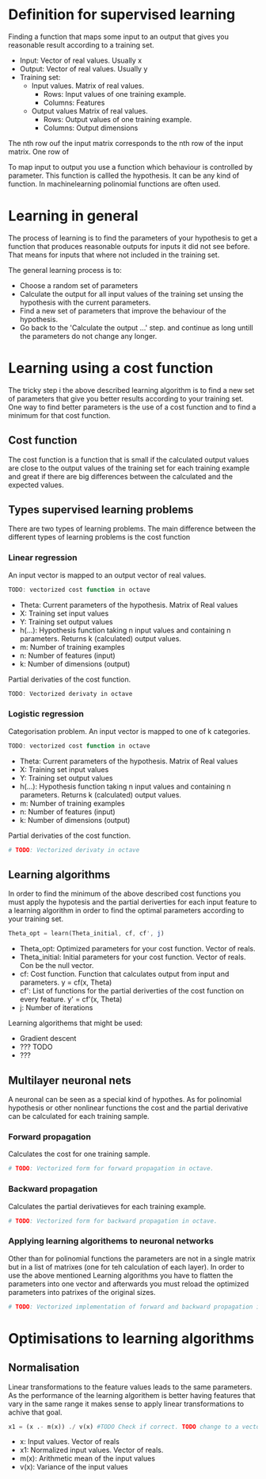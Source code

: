 # Definition for supervised learning
Finding a function that maps some input to an output that gives you 
reasonable result according to a training set.

* Input: Vector of real values. Usually x
* Output: Vector of real values. Usually y
* Training set: 
  * Input values. Matrix of real values. 
    * Rows: Input values of one training example.
    * Columns: Features 
  * Output values Matrix of real values. 
    * Rows: Output values of one training example. 
    * Columns: Output dimensions

The nth row ouf the input matrix corresponds to the nth row of the input matrix. One row of 

To map input to output you use a function which behaviour is controlled by parameter. This 
function is callled the hypothesis. It can be any kind of function. In machinelearning 
polinomial functions are often used. 

# Learning in general
The process of learning is to find the parameters of your hypothesis to get a function
that produces reasonable outputs for inputs it did not see before. That means for
inputs that where not included in the training set.

The general learning process is to:
* Choose a random set of parameters 
* Calculate the output for all input values of the training set unsing the hypothesis with the current 
parameters. 
* Find a new set of parameters that improve the behaviour of the hypothesis.
* Go back to the 'Calculate the output ...' step. and continue as long untill the parameters do not 
change any longer.

# Learning using a cost function
The tricky step i the above described learning algorithm is to find a new set of parameters that 
give you better results according to your training set. One way to find better parameters is the use of a
cost function and to find a minimum for that cost function.

## Cost function
The cost function is a function that is small if the calculated output values are close to the
output values of the training set for each training example and great if there are big 
differences between the calculated and the expected values. 

## Types supervised learning problems

There are two types of learning problems. The main difference between the different types of learning problems is
the cost function

### Linear regression
An input vector is mapped to an output vector of real values.

```octave
TODO: vectorized cost function in octave
```

* Theta: Current parameters of the hypothesis. Matrix of Real values
* X: Training set input values
* Y: Training set output values
* h(...): Hypothesis function taking n input values and containing n parameters. Returns k (calculated) output values.
* m: Number of training examples
* n: Number of features (input)
* k: Number of dimensions (output)

Partial derivaties of the cost function.

```octave
TODO: Vectorized derivaty in octave
```

### Logistic regression
Categorisation problem. An input vector is mapped to one of k categories. 

```octave
TODO: vectorized cost function in octave
```

* Theta: Current parameters of the hypothesis. Matrix of Real values
* X: Training set input values
* Y: Training set output values
* h(...): Hypothesis function taking n input values and containing n parameters. Returns k (calculated) output values.
* m: Number of training examples
* n: Number of features (input)
* k: Number of dimensions (output)

Partial derivaties of the cost function.

```octave
# TODO: Vectorized derivaty in octave
```

## Learning algorithms
In order to find the minimum of the above described cost functions you must apply the hypotesis and the 
partial deriverties for each input feature to a learning algorithm in order to find the optimal
parameters according to your training set.

```octave
Theta_opt = learn(Theta_initial, cf, cf', j) 
```

* Theta_opt: Optimized parameters for your cost function. Vector of reals.
* Theta_initial: Initial parameters for your cost function. Vector of reals. Con be the null vector.
* cf: Cost function. Function that calculates output from input and parameters. y = cf(x, Theta)
* cf': List of functions for the partial deriverties of the cost function on every feature. y' = cf'(x, Theta)
* j: Number of iterations

Learning algorithems that might be used:
* Gradient descent
* ??? TODO
* ???

## Multilayer neuronal nets
A neuronal can be seen as a special kind of hypothes. As for polinomial hypothesis or other nonlinear functions the
cost and the partial derivative can be calculated for each training sample.

### Forward propagation
Calculates the cost for one training sample.

```octave
# TODO: Vectorized form for forward propagation in octave.
```

### Backward propagation
Calculates the partial derivatieves for each training example.

```octave
# TODO: Vectorized form for backward propagation in octave.
```

### Applying learning algorithems to neuronal networks
Other than for polinomial functions the parameters are not in a single matrix but in a list of matrixes (one for teh calculation of each layer).
In order to use the above mentioned Learning algorithms you have to flatten the parameters into one vector and afterwards 
you must reload the optimized parameters into patrixes of the original sizes. 

```octave
# TODO: Vectorized implementation of forward and backward propagation in octave.
```

# Optimisations to learning algorithms

## Normalisation
Linear transformations to the feature values leads to the same parameters. As the performance of the learning algorithem is better having features that
vary in the same range it makes sense to apply linear transformations to achive that goal.

```octave
x1 = (x .- m(x)) ./ v(x) #TODO Check if correct. TODO change to a vectorized version that operates on X (Matrix of input values).
```

* x: Input values. Vector of reals
* x1: Normalized input values. Vector of reals.
* m(x): Arithmetic mean of the input values
* v(x): Variance of the input values

